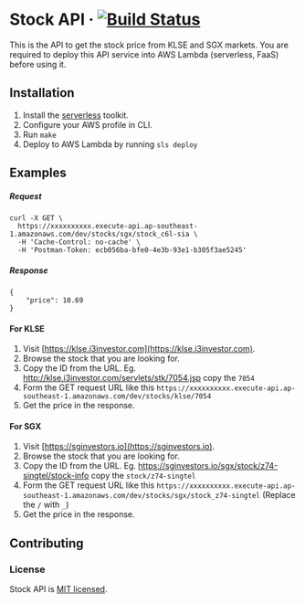 # Stock API &middot; [![Build Status](https://travis-ci.org/wooiliang/stock-api.svg?branch=master)](https://travis-ci.org/wooiliang/stock-api)

This is the API to get the stock price from KLSE and SGX markets. You are required to deploy this API service into AWS Lambda (serverless, FaaS) before using it.

## Installation

1. Install the [serverless](https://serverless.com/) toolkit.
2. Configure your AWS profile in CLI.
3. Run `make`
4. Deploy to AWS Lambda by running `sls deploy`

## Examples

##### Request

```
curl -X GET \
  https://xxxxxxxxxx.execute-api.ap-southeast-1.amazonaws.com/dev/stocks/sgx/stock_c6l-sia \
  -H 'Cache-Control: no-cache' \
  -H 'Postman-Token: ecb056ba-bfe0-4e3b-93e1-b305f3ae5245'
```

##### Response

```
{
    "price": 10.69
}
```

#### For KLSE

1. Visit [https://klse.i3investor.com](https://klse.i3investor.com).
2. Browse the stock that you are looking for.
3. Copy the ID from the URL. Eg. http://klse.i3investor.com/servlets/stk/7054.jsp copy the `7054`
4. Form the GET request URL like this `https://xxxxxxxxxx.execute-api.ap-southeast-1.amazonaws.com/dev/stocks/klse/7054`
5. Get the price in the response.

#### For SGX

1. Visit [https://sginvestors.io](https://sginvestors.io).
2. Browse the stock that you are looking for.
3. Copy the ID from the URL. Eg. https://sginvestors.io/sgx/stock/z74-singtel/stock-info copy the `stock/z74-singtel`
4. Form the GET request URL like this `https://xxxxxxxxxx.execute-api.ap-southeast-1.amazonaws.com/dev/stocks/sgx/stock_z74-singtel` (Replace the `/` with `_`)
5. Get the price in the response.

## Contributing

### License

Stock API is [MIT licensed](./LICENSE).
